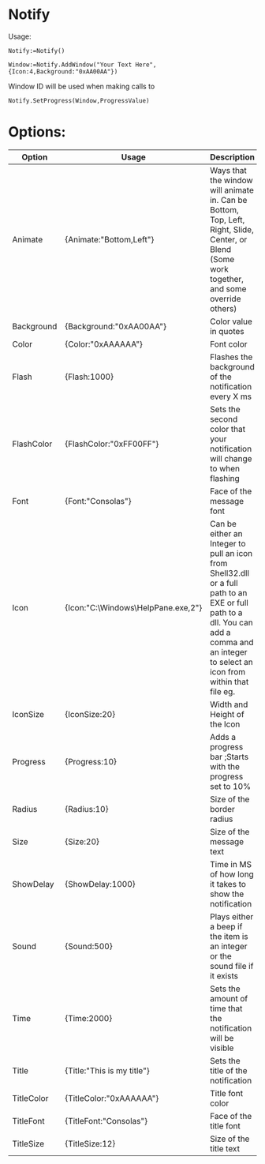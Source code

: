 # Notify
Usage:

```
Notify:=Notify()

Window:=Notify.AddWindow("Your Text Here",{Icon:4,Background:"0xAA00AA"})
```
Window ID will be used when making calls to
```
Notify.SetProgress(Window,ProgressValue)
```

# Options:
Option|Usage|Description
------|-----|-----------
Animate|{Animate:"Bottom,Left"}|Ways that the window will animate in. Can be Bottom, Top, Left, Right, Slide, Center, or Blend (Some work together, and some override others)
Background|{Background:"0xAA00AA"}|Color value in quotes
Color|{Color:"0xAAAAAA"}|Font color
Flash|{Flash:1000}|Flashes the background of the notification every X ms
FlashColor|{FlashColor:"0xFF00FF"}|Sets the second color that your notification will change to when flashing
Font|{Font:"Consolas"}|Face of the message font
Icon|{Icon:"C:\Windows\HelpPane.exe,2"}|Can be either an Integer to pull an icon from Shell32.dll or a full path to an EXE or full path to a dll.  You can add a comma and an integer to select an icon from within that file eg. 
IconSize|{IconSize:20}|Width and Height of the Icon
Progress|{Progress:10}|Adds a progress bar ;Starts with the progress set to 10%
Radius|{Radius:10}|Size of the border radius
Size|{Size:20}|Size of the message text
ShowDelay|{ShowDelay:1000}|Time in MS of how long it takes to show the notification
Sound|{Sound:500}|Plays either a beep if the item is an integer or the sound file if it exists
Time|{Time:2000}|Sets the amount of time that the notification will be visible
Title|{Title:"This is my title"}|Sets the title of the notification
TitleColor|{TitleColor:"0xAAAAAA"}|Title font color
TitleFont|{TitleFont:"Consolas"}|Face of the title font
TitleSize|{TitleSize:12}|Size of the title text

